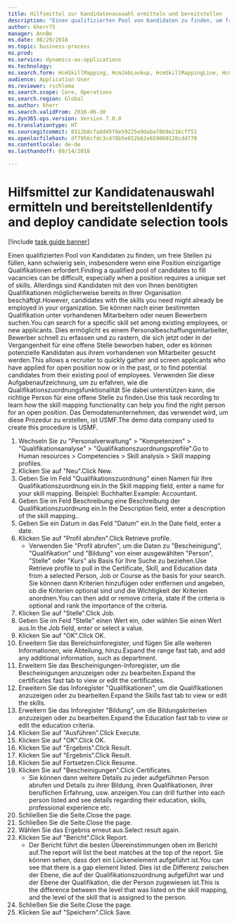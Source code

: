 ```yaml
--- 
title: Hilfsmittel zur Kandidatenauswahl ermitteln und bereitstellen
description: "Einen qualifizierten Pool von Kandidaten zu finden, um freie Stellen zu füllen, kann schwierig sein, insbesondere wenn eine Position einzigartige Qualifikationen erfordert."
author: kherr75
manager: AnnBe
ms.date: 08/29/2018
ms.topic: business-process
ms.prod: 
ms.service: dynamics-ax-applications
ms.technology: 
ms.search.form: HcmSkillMapping, HcmJobLookup, HcmSkillMappingLine, HcmPersonCertificate, CCHTMLPrintPreview
audience: Application User
ms.reviewer: rschloma
ms.search.scope: Core, Operations
ms.search.region: Global
ms.author: kherr
ms.search.validFrom: 2016-06-30
ms.dyn365.ops.version: Version 7.0.0
ms.translationtype: HT
ms.sourcegitcommit: 0312b8cfadd45f8e59225e9daba78b9e216cff51
ms.openlocfilehash: df7956cfdc3c470b5e652b62e659060120cdd770
ms.contentlocale: de-de
ms.lasthandoff: 09/14/2018

---
```

# <a name="identify-and-deploy-candidate-selection-tools"></a><span data-ttu-id="6aa22-103">Hilfsmittel zur Kandidatenauswahl ermitteln und bereitstellen</span><span class="sxs-lookup"><span data-stu-id="6aa22-103">Identify and deploy candidate selection tools</span></span>

[!include [task guide banner](../../includes/task-guide-banner.md)]

<span data-ttu-id="6aa22-104">Einen qualifizierten Pool von Kandidaten zu finden, um freie Stellen zu füllen, kann schwierig sein, insbesondere wenn eine Position einzigartige Qualifikationen erfordert.</span><span class="sxs-lookup"><span data-stu-id="6aa22-104">Finding a qualified pool of candidates to fill vacancies can be difficult, especially when a position requires a unique set of skills.</span></span>  <span data-ttu-id="6aa22-105">Allerdings sind Kandidaten mit den von Ihnen benötigten Qualifikationen möglicherweise bereits in Ihrer Organisation beschäftigt.</span><span class="sxs-lookup"><span data-stu-id="6aa22-105">However, candidates with the skills you need might already be employed in your organization.</span></span> <span data-ttu-id="6aa22-106">Sie können nach einer bestimmten Qualifikation unter vorhandenen Mitarbeitern oder neuen Bewerbern suchen.</span><span class="sxs-lookup"><span data-stu-id="6aa22-106">You can search for a specific skill set among existing employees, or new applicants.</span></span> <span data-ttu-id="6aa22-107">Dies ermöglicht es einem Personalbeschaffungsmitarbeiter, Bewerber schnell zu erfassen und zu rastern, die sich jetzt oder in der Vergangenheit für eine offene Stelle beworben haben, oder es können potenzielle Kandidaten aus ihrem vorhandenen von Mitarbeiter gesucht werden.</span><span class="sxs-lookup"><span data-stu-id="6aa22-107">This allows a recruiter to quickly gather and screen applicants who have applied for open position now or in the past, or to find potential candidates from their existing pool of employees.</span></span> <span data-ttu-id="6aa22-108">Verwenden Sie diese Aufgabenaufzeichnung, um zu erfahren, wie die Qualifikationszuordnungsfunktionalität Sie dabei unterstützen kann, die richtige Person für eine offene Stelle zu finden.</span><span class="sxs-lookup"><span data-stu-id="6aa22-108">Use this task recording to learn how the skill mapping functionality can help you find the right person for an open position.</span></span> <span data-ttu-id="6aa22-109">Das Demodatenunternehmen, das verwendet wird, um diese Prozedur zu erstellen, ist USMF.</span><span class="sxs-lookup"><span data-stu-id="6aa22-109">The demo data company used to create this procedure is USMF.</span></span>

1. <span data-ttu-id="6aa22-110">Wechseln Sie zu "Personalverwaltung" > "Kompetenzen" > "Qualifikationsanalyse" > "Qualifikationszuordnungsprofile".</span><span class="sxs-lookup"><span data-stu-id="6aa22-110">Go to Human resources > Competencies > Skill analysis > Skill mapping profiles.</span></span>
2. <span data-ttu-id="6aa22-111">Klicken Sie auf "Neu".</span><span class="sxs-lookup"><span data-stu-id="6aa22-111">Click New.</span></span>
3. <span data-ttu-id="6aa22-112">Geben Sie im Feld "Qualifikationszuordnung" einen Namen für Ihre Qualifikationszuordnung ein.</span><span class="sxs-lookup"><span data-stu-id="6aa22-112">In the Skill mapping field, enter a name for your skill mapping.</span></span>  <span data-ttu-id="6aa22-113">Beispiel: Buchhalter.</span><span class="sxs-lookup"><span data-stu-id="6aa22-113">Example: Accountant.</span></span>
4. <span data-ttu-id="6aa22-114">Geben Sie im Feld Beschreibung eine Beschreibung der Qualifikationszuordnung ein.</span><span class="sxs-lookup"><span data-stu-id="6aa22-114">In the Description field, enter a description of the skill mapping..</span></span>
5. <span data-ttu-id="6aa22-115">Geben Sie ein Datum in das Feld "Datum" ein.</span><span class="sxs-lookup"><span data-stu-id="6aa22-115">In the Date field, enter a date.</span></span>
6. <span data-ttu-id="6aa22-116">Klicken Sie auf "Profil abrufen".</span><span class="sxs-lookup"><span data-stu-id="6aa22-116">Click Retrieve profile.</span></span>
    * <span data-ttu-id="6aa22-117">Verwenden Sie "Profil abrufen", um die Daten zu "Bescheinigung", "Qualifikation" und "Bildung" von einer ausgewählten "Person", "Stelle" oder "Kurs" als Basis für Ihre Suche zu beziehen.</span><span class="sxs-lookup"><span data-stu-id="6aa22-117">Use Retrieve profile to pull in the Certificate, Skill, and Education data from a selected Person, Job or Course as the basis for your search.</span></span>   <span data-ttu-id="6aa22-118">Sie können dann Kriterien hinzufügen oder entfernen und angeben, ob die Kriterien optional sind und die Wichtigkeit der Kriterien anordnen.</span><span class="sxs-lookup"><span data-stu-id="6aa22-118">You can then add or remove criteria, state if the criteria is optional and rank the importance of the criteria.</span></span>  
7. <span data-ttu-id="6aa22-119">Klicken Sie auf "Stelle".</span><span class="sxs-lookup"><span data-stu-id="6aa22-119">Click Job.</span></span>
8. <span data-ttu-id="6aa22-120">Geben Sie im Feld "Stelle" einen Wert ein, oder wählen Sie einen Wert aus.</span><span class="sxs-lookup"><span data-stu-id="6aa22-120">In the Job field, enter or select a value.</span></span>
9. <span data-ttu-id="6aa22-121">Klicken Sie auf "OK".</span><span class="sxs-lookup"><span data-stu-id="6aa22-121">Click OK.</span></span>
10. <span data-ttu-id="6aa22-122">Erweitern Sie das Bereichsinforegister, und fügen Sie alle weiteren Informationen, wie Abteilung, hinzu.</span><span class="sxs-lookup"><span data-stu-id="6aa22-122">Expand the range fast tab, and add any additional information, such as department.</span></span>
11. <span data-ttu-id="6aa22-123">Erweitern Sie das Bescheinigungen-Inforegister, um die Bescheinigungen anzuzeigen oder zu bearbeiten.</span><span class="sxs-lookup"><span data-stu-id="6aa22-123">Expand the certificates fast tab to view or edit the certificates.</span></span>
12. <span data-ttu-id="6aa22-124">Erweitern Sie das Inforegister "Qualifikationen", um die Qualifikationen anzuzeigen oder zu bearbeiten.</span><span class="sxs-lookup"><span data-stu-id="6aa22-124">Expand the Skills fast tab to view or edit the skills.</span></span>
13. <span data-ttu-id="6aa22-125">Erweitern Sie das Inforegister "Bildung", um die Bildungskriterien anzuzeigen oder zu bearbeiten.</span><span class="sxs-lookup"><span data-stu-id="6aa22-125">Expand the Education fast tab to view or edit the education criteria.</span></span>
14. <span data-ttu-id="6aa22-126">Klicken Sie auf "Ausführen".</span><span class="sxs-lookup"><span data-stu-id="6aa22-126">Click Execute.</span></span>
15. <span data-ttu-id="6aa22-127">Klicken Sie auf "OK".</span><span class="sxs-lookup"><span data-stu-id="6aa22-127">Click OK.</span></span>
16. <span data-ttu-id="6aa22-128">Klicken Sie auf "Ergebnis".</span><span class="sxs-lookup"><span data-stu-id="6aa22-128">Click Result.</span></span>
17. <span data-ttu-id="6aa22-129">Klicken Sie auf "Ergebnis".</span><span class="sxs-lookup"><span data-stu-id="6aa22-129">Click Result.</span></span>
18. <span data-ttu-id="6aa22-130">Klicken Sie auf Fortsetzen.</span><span class="sxs-lookup"><span data-stu-id="6aa22-130">Click Resume.</span></span>
19. <span data-ttu-id="6aa22-131">Klicken Sie auf "Bescheinigungen".</span><span class="sxs-lookup"><span data-stu-id="6aa22-131">Click Certificates.</span></span>
    * <span data-ttu-id="6aa22-132">Sie können dann weitere Details zu jeder aufgeführten Person abrufen und Details zu ihrer Bildung, ihren Qualifikationen, ihrer beruflichen Erfahrung, usw. anzeigen.</span><span class="sxs-lookup"><span data-stu-id="6aa22-132">You can drill further into each person listed and see details regarding their education, skills, professional experience etc.</span></span>  
20. <span data-ttu-id="6aa22-133">Schließen Sie die Seite.</span><span class="sxs-lookup"><span data-stu-id="6aa22-133">Close the page.</span></span>
21. <span data-ttu-id="6aa22-134">Schließen Sie die Seite.</span><span class="sxs-lookup"><span data-stu-id="6aa22-134">Close the page.</span></span>
22. <span data-ttu-id="6aa22-135">Wählen Sie das Ergebnis erneut aus.</span><span class="sxs-lookup"><span data-stu-id="6aa22-135">Select result again.</span></span>
23. <span data-ttu-id="6aa22-136">Klicken Sie auf "Bericht".</span><span class="sxs-lookup"><span data-stu-id="6aa22-136">Click Report.</span></span>
    * <span data-ttu-id="6aa22-137">Der Bericht führt die besten Übereinstimmungen oben im Bericht auf.</span><span class="sxs-lookup"><span data-stu-id="6aa22-137">The report will list the best matches at the top of the report.</span></span>  <span data-ttu-id="6aa22-138">Sie können sehen, dass dort ein Lückenelement aufgeführt ist.</span><span class="sxs-lookup"><span data-stu-id="6aa22-138">You can see that there is a gap element listed.</span></span>  <span data-ttu-id="6aa22-139">Dies ist die Differenz zwischen der Ebene, die auf der Qualifikationszuordnung aufgeführt war und der Ebene der Qualifikation, die der Person zugewiesen ist.</span><span class="sxs-lookup"><span data-stu-id="6aa22-139">This is the difference between the level that was listed on the skill mapping, and the level of the skill that is assigned to the person.</span></span>  
24. <span data-ttu-id="6aa22-140">Schließen Sie die Seite.</span><span class="sxs-lookup"><span data-stu-id="6aa22-140">Close the page.</span></span>
25. <span data-ttu-id="6aa22-141">Klicken Sie auf "Speichern".</span><span class="sxs-lookup"><span data-stu-id="6aa22-141">Click Save.</span></span>


